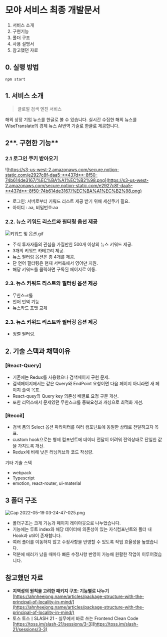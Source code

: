 # 모야 서비스 최종 개발문서

1. 서비스 소개
2. 구현기능
3. 폴더 구조
4. 사용 설명서
5. 참고했던 자료

## 0. 실행 방법

```
npm start
```

## **1. 서비스 소개**

> 글로벌 검색 엔진 서비스

해외 상장 기업 뉴스를 한글로 볼 수 있습니다. 실시간 수집한 해외 뉴스를 WiseTranslate의 경제 뉴스 AI번역 기술로 한글로 제공합니다.

## 2**. 구현한 기능**

### 2.**1 로그인 쿠키 받아오기**

![https://s3-us-west-2.amazonaws.com/secure.notion-static.com/e2927c8f-daa5-**437d**-8f50-74b614de3167/%EC%BA%A1%EC%B2%98.png](https://s3-us-west-2.amazonaws.com/secure.notion-static.com/e2927c8f-daa5-**437d**-8f50-74b614de3167/%EC%BA%A1%EC%B2%98.png)

- 로그인: 서버로부터 키워드 리스트 제공 받기 위해 세션쿠키 필요.
- 아이디 : aa, 비밀번호:aa

### **2.2. 뉴스 키워드 리스트와 필터링 옵션 제공**

![키워드 및 옵션.gif](https://s3-us-west-2.amazonaws.com/secure.notion-static.com/9983b9a4-6313-4499-a06f-1ffd00d6a8af/키워드_및_옵션.gif)

- 주식 투자자들의 관심을 가질만한 500개 이상의 뉴스 키워드 제공.
- 3개의 키워드 카테고리 제공.
- 뉴스 필터링 옵션은 총 4개를 제공.
- 단 언어 필터링은 현재 서버측에서 영어만 지원.
- 해당 키워드를 클릭하면 구독된 페이지로 이동.

### **2.3. 뉴스 키워드 리스트와 필터링 옵션 제공**

- 무한스크롤
- 언어 번역 기능
- 뉴스카드 포맷 교체

### **2.3. 뉴스 키워드 리스트와 필터링 옵션 제공**

- 정렬 필터링.

## **2. 기술 스택과 채택이유**

### [React-Query]

- 기존에는 Redux를 사용했으나 검색페이지 구현 문제.
- 검색페이지에서는 같은 Query와 EndPoint 요청이면 다음 페이지 아니라면 새 페이지 출력 목표.
- React-quey의 Query key 의존성 배열로 요청 구분 개선.
- 또한 리덕스에서 문제였던 무한스크롤 중복요청과 캐싱으로 최적화 개선.

### [Recoil]

- 검색 폼의 Select 옵션 파라미터를 여러 컴포넌트에 동일한 상태로 전달하고자 목표.
- custom hook으로는 형제 컴포넌트에 데이터 전달이 어려워 전역상태로 단일한 값을 가지도록 개선.
- Redux에 비해 낮은 러닝커브와 코드 작성량.

기타 기술 스택

- webpack
- Typescript
- emotion, react-router, ui-material

## 3 폴더 구조

![Cap 2022-05-19 03-24-47-025.png](https://s3-us-west-2.amazonaws.com/secure.notion-static.com/7ae55bd6-4bc1-44ba-a840-57f0bb6de3ad/Cap_2022-05-19_03-24-47-025.png)

- 폴더구조는 크게 기능과 페이지 레이아웃으로 나누었습니다.
- 기능에는 루트 index와 해당 데이터에 의존성이 있는 자식컴포넌트와 폴더 내
  Hook과 util이 존재합니다.
- 여러 폴더를 이동하지 않고 수정사항을 반영할 수 있도록 작업 효율성을 높였습니다.
- 덕분에 에러가 났을 때마다 빠른 수정사항 반영이 가능해 원활한 작업이 이루어졌습니다.

## 참고했던 자료

- **지역성의 원칙을 고려한 패키지 구조: 기능별로 나누기** [https://ahnheejong.name/articles/package-structure-with-the-principal-of-locality-in-mind/](https://ahnheejong.name/articles/package-structure-with-the-principal-of-locality-in-mind/)
- 토스 토스ㅣSLASH 21 - 실무에서 바로 쓰는 Frontend Clean Code [https://toss.im/slash-21/sessions/3-3](https://toss.im/slash-21/sessions/3-3)
